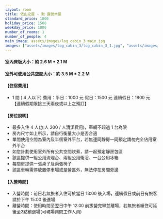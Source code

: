 ```yaml
---
layout: room
title: 依山之屋 - 默 露營木屋
standard_price: 1800
holiday_price: 1500
weekday_price: 1000
number_of_rooms: 1
number_of_people: 4
main_image: assets/images/log_cabin_3_main.jpg
images: ["assets/images/log_cabin_3/log_cabin_3_1.jpg", "assets/images/log_cabin_3/log_cabin_3_2.jpg", "assets/images/log_cabin_3/log_cabin_3_3.jpg", "assets/images/log_cabin_3/log_cabin_3_4.jpg", "assets/images/log_cabin_3/log_cabin_3_5.jpg", "assets/images/log_cabin_3/log_cabin_3_6.jpg", "assets/images/log_cabin_3/log_cabin_3_7.jpg", "assets/images/log_cabin_3/log_cabin_3_8.jpg", "assets/images/log_cabin_3/log_cabin_3_9.jpg", "assets/images/log_cabin_3/log_cabin_3_10.jpg", "assets/images/log_cabin_3/log_cabin_3_11.jpg", "assets/images/log_cabin_3/log_cabin_3_12.jpeg", "assets/images/map_info.jpg", "assets/images/booking_announcement.jpg"]
---
```


#### 室內床板大小：約 2.6 M * 2.1 M
#### 室外可使用公共空間大小：約 3.5 M * 2.2 M

<h4 class="yellow">【住宿費用】</h4>
<ul class="yellow">
  <li>1 間 ( 4 人以下) 費用：平日：1000 元  假日：1500 元  連續假日：1800 元【連續假期限接三天兩夜或以上之預訂】</li>
</ul>

#### 【房位說明】
- 最多入住 4 人(加人 200 / 人清潔費用)，車輛不超過 1 台為限
- 房內尺寸如上所示，請自行衡量大小是否合適
- 單間使用空間為室內及半個室外平台，若無連同靜房一同預定請勿完全佔用室外平台 
- 如您計劃使用室外所有公共空間炊煮，請一起預定靜房包區
- 該區提供一組公用流理台、兩組公用衛浴、一台公用冰箱
- 每間房提供一張桌子及兩張椅子
- 該區車輛需停放置停車場或是營區外，無法停在房間旁邊

<h4 class="yellow">【入營時間】</h4>
<ul class="yellow">
  <li>入營時間：前日若無旅者入住可於當日 13:00 後入場，連續假日或前日有旅客請於下午 15:00 後進場</li>
  <li>離營時間：使用時間至翌日中午 12:00 前拔營完畢並離場，若無旅者續住可延後至2點前退場(可現場詢問工作人員)</li>
</ul>
